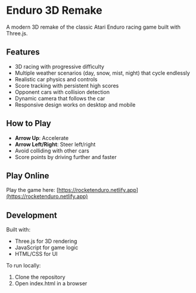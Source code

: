 # Enduro 3D Remake

A modern 3D remake of the classic Atari Enduro racing game built with Three.js.

## Features

- 3D racing with progressive difficulty
- Multiple weather scenarios (day, snow, mist, night) that cycle endlessly
- Realistic car physics and controls
- Score tracking with persistent high scores
- Opponent cars with collision detection
- Dynamic camera that follows the car
- Responsive design works on desktop and mobile

## How to Play

- **Arrow Up**: Accelerate
- **Arrow Left/Right**: Steer left/right
- Avoid colliding with other cars
- Score points by driving further and faster

## Play Online

Play the game here: [https://rocketenduro.netlify.app](https://rocketenduro.netlify.app)

## Development

Built with:
- Three.js for 3D rendering
- JavaScript for game logic
- HTML/CSS for UI

To run locally:
1. Clone the repository
2. Open index.html in a browser